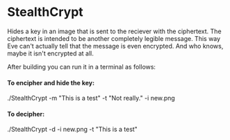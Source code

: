 # StealthCrypt
Hides a key in an image that is sent to the reciever with the ciphertext.
The ciphertext is intended to be another completely legible message.
This way Eve can't actually tell that the message is even encrypted.
And who knows, maybe it isn't encrypted at all.

After building you can run it in a terminal as follows:

#### To encipher and hide the key:
./StealthCrypt -m "This is a test" -t "Not really." -i new.png

#### To decipher:
./StealthCrypt -d -i new.png -t "This is a test"
